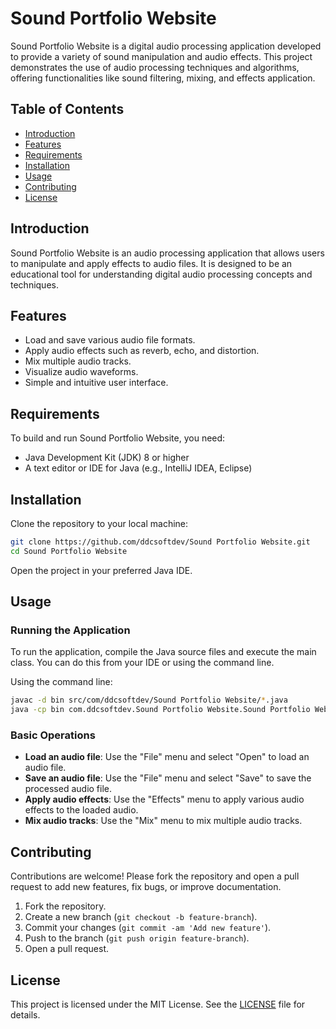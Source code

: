 
# Sound Portfolio Website

Sound Portfolio Website is a digital audio processing application developed to provide a variety of sound manipulation and audio effects. This project demonstrates the use of audio processing techniques and algorithms, offering functionalities like sound filtering, mixing, and effects application.

## Table of Contents

- [Introduction](#introduction)
- [Features](#features)
- [Requirements](#requirements)
- [Installation](#installation)
- [Usage](#usage)
- [Contributing](#contributing)
- [License](#license)

## Introduction

Sound Portfolio Website is an audio processing application that allows users to manipulate and apply effects to audio files. It is designed to be an educational tool for understanding digital audio processing concepts and techniques.

## Features

- Load and save various audio file formats.
- Apply audio effects such as reverb, echo, and distortion.
- Mix multiple audio tracks.
- Visualize audio waveforms.
- Simple and intuitive user interface.

## Requirements

To build and run Sound Portfolio Website, you need:
- Java Development Kit (JDK) 8 or higher
- A text editor or IDE for Java (e.g., IntelliJ IDEA, Eclipse)

## Installation

Clone the repository to your local machine:

```sh
git clone https://github.com/ddcsoftdev/Sound Portfolio Website.git
cd Sound Portfolio Website
```

Open the project in your preferred Java IDE.

## Usage

### Running the Application

To run the application, compile the Java source files and execute the main class. You can do this from your IDE or using the command line.

Using the command line:
```sh
javac -d bin src/com/ddcsoftdev/Sound Portfolio Website/*.java
java -cp bin com.ddcsoftdev.Sound Portfolio Website.Sound Portfolio Website
```

### Basic Operations

- **Load an audio file**: Use the "File" menu and select "Open" to load an audio file.
- **Save an audio file**: Use the "File" menu and select "Save" to save the processed audio file.
- **Apply audio effects**: Use the "Effects" menu to apply various audio effects to the loaded audio.
- **Mix audio tracks**: Use the "Mix" menu to mix multiple audio tracks.

## Contributing

Contributions are welcome! Please fork the repository and open a pull request to add new features, fix bugs, or improve documentation.

1. Fork the repository.
2. Create a new branch (`git checkout -b feature-branch`).
3. Commit your changes (`git commit -am 'Add new feature'`).
4. Push to the branch (`git push origin feature-branch`).
5. Open a pull request.

## License

This project is licensed under the MIT License. See the [LICENSE](LICENSE) file for details.
